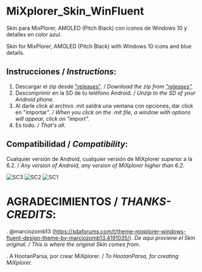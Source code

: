 # MiXplorer_Skin_WinFluent
Skin para MixPlorer, AMOLED (Pitch Black) con iconos de Windows 10 y detalles en color azul.

Skin for MixPlorer, AMOLED (Pitch Black) with Windows 10 icons and blue details.

## Instrucciones / _Instructions_:
1. Descargar el zip desde ["releases"](https://github.com/CrazyBytesVE/MiXplorer_Skin_WinFluent/releases). / _Download the zip from ["releases"](https://github.com/CrazyBytesVE/MiXplorer_Skin_WinFluent/releases)._
2. Descomprimir en la SD de tu teléfono Android. / _Unzip to the SD of your Android phone._
3. Al darle click al archivo .mit saldrá una ventana con opciones, dar click en "importar". / _When you click on the .mit file, a window with options will appear, click on "import"._
4. Es todo. / _That's all._


## Compatibilidad / _Compatibility_:
Cualquier versión de Android, cualquier versión de MiXplorer superior a la 6.2. / _Any version of Android, any version of MiXplorer higher than 6.2._


![SC3](https://github.com/CrazyBytesVE/MiXplorer_Skin_WinFluent/assets/16071024/c30cfb72-ac99-49cb-8aa4-6e12efb00a3d)
![SC2](https://github.com/CrazyBytesVE/MiXplorer_Skin_WinFluent/assets/16071024/caf95eb7-b910-4634-907f-13ef22a3823e)
![SC1](https://github.com/CrazyBytesVE/MiXplorer_Skin_WinFluent/assets/16071024/347c829b-eb4a-4d09-87a4-c7de214bfffd)

# AGRADECIMIENTOS / _THANKS-CREDITS_:

. @marciozomb13 (https://xdaforums.com/t/theme-mixplorer-windows-fluent-design-theme-by-marciozomb13.4191035/). _De aquí proviene el Skin original. / This is where the original Skin comes from._

. A HootanParsa, por crear MiXplorer. / _To HootanParsa, for creating MiXplorer._
